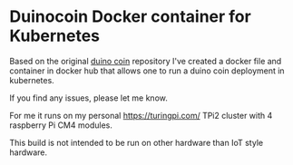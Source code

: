 # Duinocoin Docker container for Kubernetes

Based on the original [duino coin](https://github.com/revoxhere/duino-coin) repository I've created a docker file and container in docker hub that allows one to run a duino coin deployment in kubernetes.

If you find any issues, please let me know.

For me it runs on my personal https://turingpi.com/ TPi2 cluster with 4 raspberry Pi CM4 modules.

This build is not intended to be run on other hardware than IoT style hardware.

